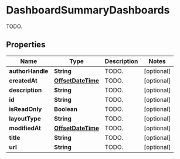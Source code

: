 

# DashboardSummaryDashboards

TODO.
## Properties

Name | Type | Description | Notes
------------ | ------------- | ------------- | -------------
**authorHandle** | **String** | TODO. |  [optional]
**createdAt** | [**OffsetDateTime**](OffsetDateTime.md) | TODO. |  [optional]
**description** | **String** | TODO. |  [optional]
**id** | **String** | TODO. |  [optional]
**isReadOnly** | **Boolean** | TODO. |  [optional]
**layoutType** | **String** | TODO. |  [optional]
**modifiedAt** | [**OffsetDateTime**](OffsetDateTime.md) | TODO. |  [optional]
**title** | **String** | TODO. |  [optional]
**url** | **String** | TODO. |  [optional]



